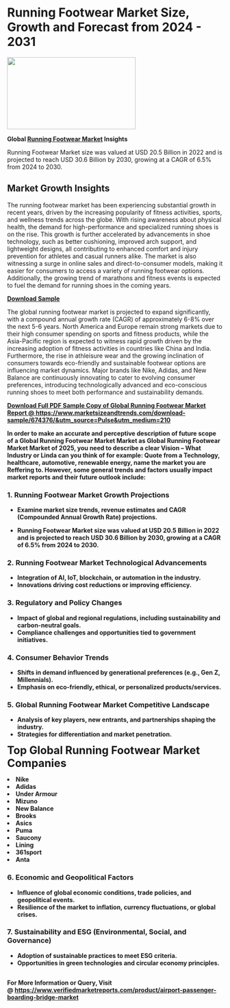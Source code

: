 <H1>Running Footwear Market Size, Growth and Forecast from 2024 - 2031</H1><img class="aligncenter size-medium wp-image-584254" src="https://thirdeyenews.in/wp-content/uploads/2024/09/Global-Market-Research-300x168.jpeg" alt="" width="300" height="168" /><p><strong>Global&nbsp;<a href="https://www.marketsizeandtrends.com/download-sample/674376/&amp;utm_source=Pulse&amp;utm_medium=210">Running Footwear Market</a> Insights</strong></p><p>Running Footwear Market size was valued at USD 20.5 Billion in 2022 and is projected to reach USD 30.6 Billion by 2030, growing at a CAGR of 6.5% from 2024 to 2030.</p><p><h2>Market Growth Insights</h2> <p>The running footwear market has been experiencing substantial growth in recent years, driven by the increasing popularity of fitness activities, sports, and wellness trends across the globe. With rising awareness about physical health, the demand for high-performance and specialized running shoes is on the rise. This growth is further accelerated by advancements in shoe technology, such as better cushioning, improved arch support, and lightweight designs, all contributing to enhanced comfort and injury prevention for athletes and casual runners alike. The market is also witnessing a surge in online sales and direct-to-consumer models, making it easier for consumers to access a variety of running footwear options. Additionally, the growing trend of marathons and fitness events is expected to fuel the demand for running shoes in the coming years.</p> <p><strong><a href="#">Download Sample</a></strong></p> <p>The global running footwear market is projected to expand significantly, with a compound annual growth rate (CAGR) of approximately 6-8% over the next 5-6 years. North America and Europe remain strong markets due to their high consumer spending on sports and fitness products, while the Asia-Pacific region is expected to witness rapid growth driven by the increasing adoption of fitness activities in countries like China and India. Furthermore, the rise in athleisure wear and the growing inclination of consumers towards eco-friendly and sustainable footwear options are influencing market dynamics. Major brands like Nike, Adidas, and New Balance are continuously innovating to cater to evolving consumer preferences, introducing technologically advanced and eco-conscious running shoes to meet both performance and sustainability demands. <p><strong><a href="#"></p><p><span class=""><strong>Download Full PDF Sample Copy of Global Running Footwear Market Report</strong> @ <a href="https://www.marketsizeandtrends.com/download-sample/674376/&amp;utm_source=Pulse&amp;utm_medium=210" target="_blank">https://www.marketsizeandtrends.com/download-sample/674376/&amp;utm_source=Pulse&amp;utm_medium=210</a></span></p><p>In order to make an accurate and perceptive description of future scope of a Global&nbsp;Running Footwear Market Market as Global&nbsp;Running Footwear Market Market of 2025, you need to describe a clear Vision &ndash; What Industry or Linda can you think of for example: Quote from a Technology, healthcare, automotive, renewable energy, name the market you are Reffering to. However, some general trends and factors usually impact market reports and their future outlook include:</p><h3>1.&nbsp;<strong>Running Footwear Market Growth Projections</strong></h3><ul><li>Examine market size trends, revenue estimates and CAGR (Compounded Annual Growth Rate) projections.</li><li><p>Running Footwear Market size was valued at USD 20.5 Billion in 2022 and is projected to reach USD 30.6 Billion by 2030, growing at a CAGR of 6.5% from 2024 to 2030.</p></li></ul><h3>2.&nbsp;<strong>Running Footwear Market Technological Advancements</strong></h3><ul><li>Integration of AI, IoT, blockchain, or automation in the industry.</li><li>Innovations driving cost reductions or improving efficiency.</li></ul><h3>3.&nbsp;<strong>Regulatory and Policy Changes</strong></h3><ul><li>Impact of global and regional regulations, including sustainability and carbon-neutral goals.</li><li>Compliance challenges and opportunities tied to government initiatives.</li></ul><h3>4.&nbsp;<strong>Consumer Behavior Trends</strong></h3><ul><li>Shifts in demand influenced by generational preferences (e.g., Gen Z, Millennials).</li><li>Emphasis on eco-friendly, ethical, or personalized products/services.</li></ul><h3>5.&nbsp;<strong>Global Running Footwear Market Competitive Landscape</strong></h3><ul><li>Analysis of key players, new entrants, and partnerships shaping the industry.</li><li>Strategies for differentiation and market penetration.</li></ul><p data-pm-slice="1 1 []"><span style="color: inherit; font-family: inherit; font-size: 25px;">Top Global Running Footwear Market Companies</span></p><div class="" data-test-id=""><p><li>Nike</li><li> Adidas</li><li> Under Armour</li><li> Mizuno</li><li> New Balance</li><li> Brooks</li><li> Asics</li><li> Puma</li><li> Saucony</li><li> Lining</li><li> 361sport</li><li> Anta</li></p></div><h3>6.&nbsp;<strong>Economic and Geopolitical Factors</strong></h3><ul><li>Influence of global economic conditions, trade policies, and geopolitical events.</li><li>Resilience of the market to inflation, currency fluctuations, or global crises.</li></ul><h3>7.&nbsp;<strong>Sustainability and ESG (Environmental, Social, and Governance)</strong></h3><ul><li>Adoption of sustainable practices to meet ESG criteria.</li><li>Opportunities in green technologies and circular economy principles.</li></ul><h2><strong style="font-size: 14px;">For More Information or Query, Visit @&nbsp;</strong><a style="background-color: #ffffff; font-size: 14px;" href="https://www.marketsizeandtrends.com/report/running-footwear-market/" target="_blank">https://www.verifiedmarketreports.com/product/airport-passenger-boarding-bridge-market</a></h2>
